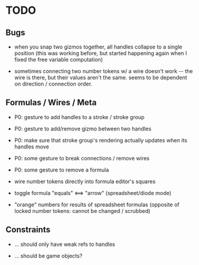TODO
====

Bugs
----

* when you snap two gizmos together, all handles collapse to a single position
  (this was working before, but started happening again when I fixed the free variable computation) 

* sometimes connecting two number tokens w/ a wire doesn't work -- the wire is there, but their
  values aren't the same. seems to be dependent on direction / connection order.

Formulas / Wires / Meta
-----------------------

* P0: gesture to add handles to a stroke / stroke group

* P0: gesture to add/remove gizmo between two handles

* P0: make sure that stroke group's rendering actually updates when its handles move

* P0: some gesture to break connections / remove wires

* P0: some gesture to remove a formula

* wire number tokens directly into formula editor's squares

* toggle formula "equals" <==> "arrow" (spreadsheet/diode mode)

* "orange" numbers for results of spreadsheet formulas
  (opposite of locked number tokens: cannot be changed / scrubbed)

Constraints
-----------

* ... should only have weak refs to handles

* ... should be game objects?
